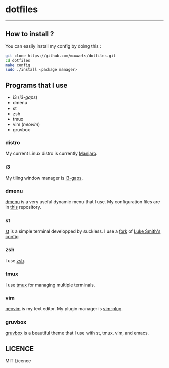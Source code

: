 # dotfiles
---
## How to install ?
You can easily install my config by doing this :
```bash
git clone https://github.com/maxwets/dotfiles.git
cd dotfiles
make config
sudo ./install <package manager>
```

## Programs that I use
- i3 (*i3-gaps*)
- dmenu
- st
- zsh
- tmux
- vim (*neovim*)
- gruvbox

### distro
My current Linux distro is currently [Manjaro](https://manjaro.org).

### i3
My tiling window manager is [i3-gaps](https://github.com/Airblader/i3).

### dmenu
[dmenu](https://tools.suckless.org/dmenu) is a very useful dynamic menu that I use.
My configuration files are in [this](https://github.com/maxwets/dmenu) repository.

### st
[st](https://tools.suckless.org/st) is a simple terminal developped by suckless.
I use a [fork](https://github.com/maxwets/st) of [Luke Smith's config](https://github.com/LukeSmithxyz/st)

### zsh
I use [zsh](https://www.zsh.org/).

### tmux
I use [tmux](https://github.com/tmux/tmux) for managing multiple terminals.

### vim
[neovim](https://neovim.io) is my text editor.
My plugin manager is [vim-plug](https://github.com/junegunn/vim-plug).

### gruvbox
[gruvbox](https://github.com/morhetz/gruvbox) is a beautiful theme that I use with st, tmux, vim, and emacs.

## LICENCE
MIT Licence
